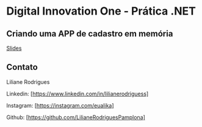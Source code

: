 # Digital Innovation One - Prática .NET

## Criando uma APP de cadastro em memória

[Slides](dio-dotnet-poo-lab-2.pdf)

## Contato

Liliane Rodrigues

Linkedin:  [https://www.linkedin.com/in/lilianerodriguess]

Instagram:  [https://instagram.com/eualika]

Github:  [https://github.com/LilianeRodriguesPamplona]
